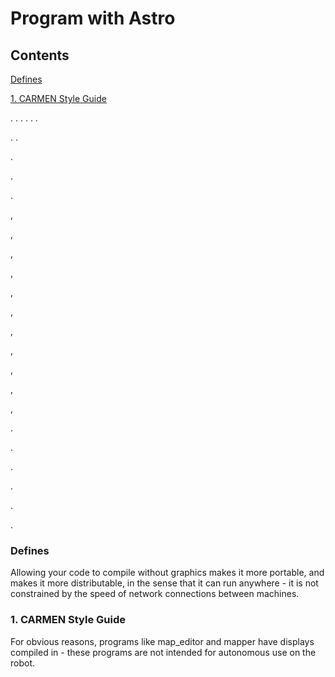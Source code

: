 
# Program with Astro

## Contents

[Defines](#defines)

[1. CARMEN Style Guide](#carmen-style-guide)

. 
.
.
.
.
.

.
.



.



.

.

,


,


,


,


,


,


,

,


,



,


,




.



.


.

.


.


.

### Defines

Allowing your code to compile without graphics makes it more portable, and makes it more distributable, in the sense that it can run anywhere - it is not constrained by the speed of network connections between machines.


### 1. CARMEN Style Guide

For obvious reasons, programs like map_editor and mapper have displays compiled in - these programs are not intended for autonomous use on the robot.

